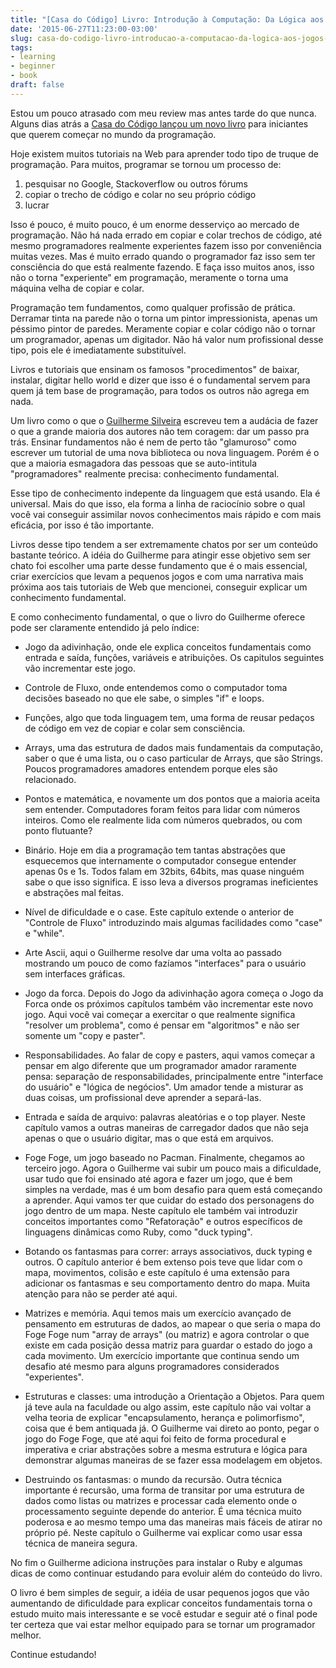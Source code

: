 ```yaml
---
title: "[Casa do Código] Livro: Introdução à Computação: Da Lógica aos jogos com Ruby"
date: '2015-06-27T11:23:00-03:00'
slug: casa-do-codigo-livro-introducao-a-computacao-da-logica-aos-jogos-com-ruby
tags:
- learning
- beginner
- book
draft: false
---
```


Estou um pouco atrasado com meu review mas antes tarde do que nunca. Alguns dias atrás a [Casa do Código lançou um novo livro](http://www.casadocodigo.com.br/products/livro-aprendendo-computacao-ruby) para iniciantes que querem começar no mundo da programação.

Hoje existem muitos tutoriais na Web para aprender todo tipo de truque de programação. Para muitos, programar se tornou um processo de:

1. pesquisar no Google, Stackoverflow ou outros fórums
2. copiar o trecho de código e colar no seu próprio código
3. lucrar

Isso é pouco, é muito pouco, é um enorme desserviço ao mercado de programação. Não há nada errado em copiar e colar trechos de código, até mesmo programadores realmente experientes fazem isso por conveniência muitas vezes. Mas é muito errado quando o programador faz isso sem ter consciência do que está realmente fazendo. E faça isso muitos anos, isso não o torna "experiente" em programação, meramente o torna uma máquina velha de copiar e colar.

Programação tem fundamentos, como qualquer profissão de prática. Derramar tinta na parede não o torna um pintor impressionista, apenas um péssimo pintor de paredes. Meramente copiar e colar código não o tornar um programador, apenas um digitador. Não há valor num profissional desse tipo, pois ele é imediatamente substituível.

Livros e tutoriais que ensinam os famosos "procedimentos" de baixar, instalar, digitar hello world e dizer que isso é o fundamental servem para quem já tem base de programação, para todos os outros não agrega em nada. 

Um livro como o que o [Guilherme Silveira](https://twitter.com/guilhermecaelum/status/605847398997311488) escreveu tem a audácia de fazer o que a grande maioria dos autores não tem coragem: dar um passo pra trás. Ensinar fundamentos não é nem de perto tão "glamuroso" como escrever um tutorial de uma nova biblioteca ou nova linguagem. Porém é o que a maioria esmagadora das pessoas que se auto-intitula "programadores" realmente precisa: conhecimento fundamental.

Esse tipo de conhecimento indepente da linguagem que está usando. Ela é universal. Mais do que isso, ela forma a linha de raciocínio sobre o qual você vai conseguir assimilar novos conhecimentos mais rápido e com mais eficácia, por isso é tão importante.

Livros desse tipo tendem a ser extremamente chatos por ser um conteúdo bastante teórico. A idéia do Guilherme para atingir esse objetivo sem ser chato foi escolher uma parte desse fundamento que é o mais essencial, criar exercícios que levam a pequenos jogos e com uma narrativa mais próxima aos tais tutoriais de Web que mencionei, conseguir explicar um conhecimento fundamental.

E como conhecimento fundamental, o que o livro do Guilherme oferece pode ser claramente entendido já pelo índice:

* Jogo da adivinhação, onde ele explica conceitos fundamentais como entrada e saída, funções, variáveis e atribuições. Os capitulos seguintes vão incrementar este jogo.

* Controle de Fluxo, onde entendemos como o computador toma decisões baseado no que ele sabe, o simples "if" e loops.

* Funções, algo que toda linguagem tem, uma forma de reusar pedaços de código em vez de copiar e colar sem consciência.

* Arrays, uma das estrutura de dados mais fundamentais da computação, saber o que é uma lista, ou o caso particular de Arrays, que são Strings. Poucos programadores amadores entendem porque eles são relacionado.

* Pontos e matemática, e novamente um dos pontos que a maioria aceita sem entender. Computadores foram feitos para lidar com números inteiros. Como ele realmente lida com números quebrados, ou com ponto flutuante?

* Binário. Hoje em dia a programação tem tantas abstrações que esquecemos que internamente o computador consegue entender apenas 0s e 1s. Todos falam em 32bits, 64bits, mas quase ninguém sabe o que isso significa. E isso leva a diversos programas ineficientes e abstrações mal feitas.

* Nível de dificuldade e o case. Este capítulo extende o anterior de "Controle de Fluxo" introduzindo mais algumas facilidades como "case" e "while".

* Arte Ascii, aqui o Guilherme resolve dar uma volta ao passado mostrando um pouco de como fazíamos "interfaces" para o usuário sem interfaces gráficas.

* Jogo da forca. Depois do Jogo da adivinhação agora começa o Jogo da Forca onde os próximos capítulos também vão incrementar este novo jogo. Aqui você vai começar a exercitar o que realmente significa "resolver um problema", como é pensar em "algoritmos" e não ser somente um "copy e paster".

* Responsabilidades. Ao falar de copy e pasters, aqui vamos começar a pensar em algo diferente que um programador amador raramente pensa: separação de responsabilidades, principalmente entre "interface do usuário" e "lógica de negócios". Um amador tende a misturar as duas coisas, um profissional deve aprender a separá-las.

* Entrada e saída de arquivo: palavras aleatórias e o top player. Neste capítulo vamos a outras maneiras de carregador dados que não seja apenas o que o usuário digitar, mas o que está em arquivos.

* Foge Foge, um jogo baseado no Pacman. Finalmente, chegamos ao terceiro jogo. Agora o Guilherme vai subir um pouco mais a dificuldade, usar tudo que foi ensinado até agora e fazer um jogo, que é bem simples na verdade, mas é um bom desafio para quem está começando a aprender. Aqui vamos ter que cuidar do estado dos personagens do jogo dentro de um mapa. Neste capítulo ele também vai introduzir conceitos importantes como "Refatoração" e outros específicos de linguagens dinâmicas como Ruby, como "duck typing".

* Botando os fantasmas para correr: arrays associativos, duck typing e outros. O capítulo anterior é bem extenso pois teve que lidar com o mapa, movimentos, colisão e este capítulo é uma extensão para adicionar os fantasmas e seu comportamento dentro do mapa. Muita atenção para não se perder até aqui.

* Matrizes e memória. Aqui temos mais um exercício avançado de pensamento em estruturas de dados, ao mapear o que seria o mapa do Foge Foge num "array de arrays" (ou matriz) e agora controlar o que existe em cada posição dessa matriz para guardar o estado do jogo a cada movimento. Um exercício importante que continua sendo um desafio até mesmo para alguns programadores considerados "experientes".

* Estruturas e classes: uma introdução a Orientação a Objetos. Para quem já teve aula na faculdade ou algo assim, este capítulo não vai voltar a velha teoria de explicar "encapsulamento, herança e polimorfismo", coisa que é bem antiquada já. O Guilherme vai direto ao ponto, pegar o jogo do Foge Foge, que até aqui foi feito de forma procedural e imperativa e criar abstrações sobre a mesma estrutura e lógica para demonstrar algumas maneiras de se fazer essa modelagem em objetos.

* Destruindo os fantasmas: o mundo da recursão. Outra técnica importante é recursão, uma forma de transitar por uma estrutura de dados como listas ou matrizes e processar cada elemento onde o processamento seguinte depende do anterior. É uma técnica muito poderosa e ao mesmo tempo uma das maneiras mais fáceis de atirar no próprio pé. Neste capítulo o Guilherme vai explicar como usar essa técnica de maneira segura.

No fim o Guilherme adiciona instruções para instalar o Ruby e algumas dicas de como continuar estudando para evoluir além do conteúdo do livro.

O livro é bem simples de seguir, a idéia de usar pequenos jogos que vão aumentando de dificuldade para explicar conceitos fundamentais torna o estudo muito mais interessante e se você estudar e seguir até o final pode ter certeza que vai estar melhor equipado para se tornar um programador melhor.

Continue estudando!
